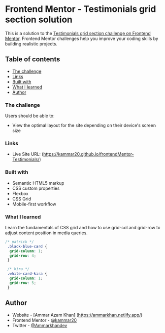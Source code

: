 # Frontend Mentor - Testimonials grid section solution

This is a solution to the [Testimonials grid section challenge on Frontend Mentor](https://www.frontendmentor.io/challenges/testimonials-grid-section-Nnw6J7Un7). Frontend Mentor challenges help you improve your coding skills by building realistic projects. 

## Table of contents


  - [The challenge](#the-challenge)
  - [Links](#links)
  - [Built with](#built-with)
  - [What I learned](#what-i-learned)
  - [Author](#author)




### The challenge

Users should be able to:

- View the optimal layout for the site depending on their device's screen size


### Links
- Live Site URL: (https://kammar20.github.io/frontendMentor-Testimonials/)



### Built with

- Semantic HTML5 markup
- CSS custom properties
- Flexbox
- CSS Grid
- Mobile-first workflow


### What I learned

Learn the fundamentals of CSS grid and how to use grid-col and grid-row to adjust content position in media queries.


```css
/* patrick */
 .black-blue-card {
  grid-column: 1;
  grid-row: 4;
 }

 /* kira */
 .white-card-kira {
  grid-column: 1;
  grid-row: 5;
 }
```


## Author

- Website - [Ammar Azam Khan] (https://ammarkhan.netlify.app/)
- Frontend Mentor - [@kammar20](https://www.frontendmentor.io/profile/kammar20)
- Twitter - [@Ammarkhandev](https://twitter.com/Ammarkhandev)



